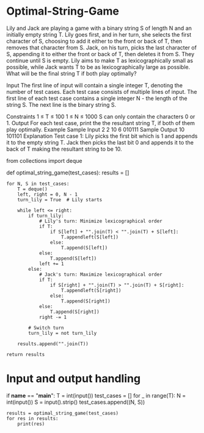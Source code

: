 # Optimal-String-Game

Lily and Jack are playing a game with a binary string S of length N and an initially empty string T. Lily goes first, and in her turn, she selects the first character of S, choosing to add it either to the front or back of T, then removes that character from S. Jack, on his turn, picks the last character of S, appending it to either the front or back of T, then deletes it from S. They continue until S is empty. Lily aims to make T as lexicographically small as possible, while Jack wants T to be as lexicographically large as possible. What will be the final string T if both play optimally?

Input
The first line of input will contain a single integer T, denoting the number of test cases.
Each test case consists of multiple lines of input.
The first line of each test case contains a single integer N - the length of the string S.
The next line is the binary string S.

Constraints
1 ≤ T ≤ 100
1 ≤ N ≤ 1000
S can only contain the characters 0 or 1.
Output
For each test case, print the the resultant string T, if both of them play optimally.
Example
Sample Input
2
2
10
6
010111
Sample Output
10
101101
Explanation
Test case 1: Lily picks the first bit which is 1 and appends it to the empty string T. Jack then picks the last bit 0 and appends it to the back of T making the resultant string to be 10.

from collections import deque

def optimal_string_game(test_cases):
    results = []
    
    for N, S in test_cases:
        T = deque()
        left, right = 0, N - 1
        turn_lily = True  # Lily starts
        
        while left <= right:
            if turn_lily:
                # Lily's turn: Minimize lexicographical order
                if T:
                    if S[left] + "".join(T) < "".join(T) + S[left]:
                        T.appendleft(S[left])
                    else:
                        T.append(S[left])
                else:
                    T.append(S[left])
                left += 1
            else:
                # Jack's turn: Maximize lexicographical order
                if T:
                    if S[right] + "".join(T) > "".join(T) + S[right]:
                        T.appendleft(S[right])
                    else:
                        T.append(S[right])
                else:
                    T.append(S[right])
                right -= 1
            
            # Switch turn
            turn_lily = not turn_lily
        
        results.append("".join(T))
    
    return results

# Input and output handling
if __name__ == "__main__":
    T = int(input())
    test_cases = []
    for _ in range(T):
        N = int(input())
        S = input().strip()
        test_cases.append((N, S))
    
    results = optimal_string_game(test_cases)
    for res in results:
        print(res)
